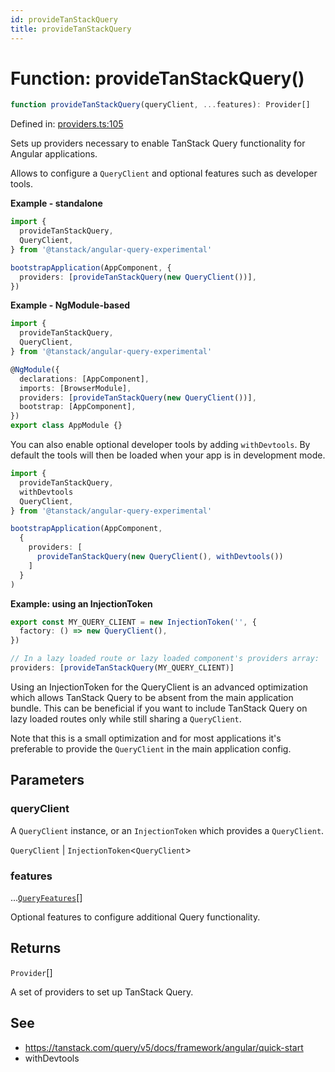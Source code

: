 ```yaml
---
id: provideTanStackQuery
title: provideTanStackQuery
---
```


<!-- DO NOT EDIT: this page is autogenerated from the type comments -->

# Function: provideTanStackQuery()

```ts
function provideTanStackQuery(queryClient, ...features): Provider[]
```

Defined in: [providers.ts:105](https://github.com/arnoud-dv/query/blob/main/packages/angular-query-experimental/src/providers.ts#L105)

Sets up providers necessary to enable TanStack Query functionality for Angular applications.

Allows to configure a `QueryClient` and optional features such as developer tools.

**Example - standalone**

```ts
import {
  provideTanStackQuery,
  QueryClient,
} from '@tanstack/angular-query-experimental'

bootstrapApplication(AppComponent, {
  providers: [provideTanStackQuery(new QueryClient())],
})
```

**Example - NgModule-based**

```ts
import {
  provideTanStackQuery,
  QueryClient,
} from '@tanstack/angular-query-experimental'

@NgModule({
  declarations: [AppComponent],
  imports: [BrowserModule],
  providers: [provideTanStackQuery(new QueryClient())],
  bootstrap: [AppComponent],
})
export class AppModule {}
```

You can also enable optional developer tools by adding `withDevtools`. By
default the tools will then be loaded when your app is in development mode.

```ts
import {
  provideTanStackQuery,
  withDevtools
  QueryClient,
} from '@tanstack/angular-query-experimental'

bootstrapApplication(AppComponent,
  {
    providers: [
      provideTanStackQuery(new QueryClient(), withDevtools())
    ]
  }
)
```

**Example: using an InjectionToken**

```ts
export const MY_QUERY_CLIENT = new InjectionToken('', {
  factory: () => new QueryClient(),
})

// In a lazy loaded route or lazy loaded component's providers array:
providers: [provideTanStackQuery(MY_QUERY_CLIENT)]
```

Using an InjectionToken for the QueryClient is an advanced optimization which allows TanStack Query to be absent from the main application bundle.
This can be beneficial if you want to include TanStack Query on lazy loaded routes only while still sharing a `QueryClient`.

Note that this is a small optimization and for most applications it's preferable to provide the `QueryClient` in the main application config.

## Parameters

### queryClient

A `QueryClient` instance, or an `InjectionToken` which provides a `QueryClient`.

`QueryClient` | `InjectionToken`\<`QueryClient`\>

### features

...[`QueryFeatures`](../../type-aliases/queryfeatures.md)[]

Optional features to configure additional Query functionality.

## Returns

`Provider`[]

A set of providers to set up TanStack Query.

## See

- https://tanstack.com/query/v5/docs/framework/angular/quick-start
- withDevtools
